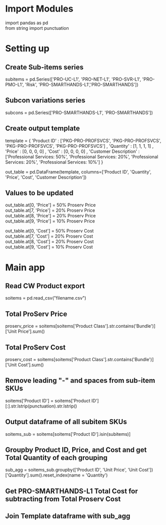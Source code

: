 # Import Modules  

import pandas as pd  
from string import punctuation  

# Setting up  

## Create Sub-items series    
subitems = pd.Series(['PRO-UC-L1', 'PRO-NET-L1', 'PRO-SVR-L1', 'PRO-PMO-L1', 'Risk', 'PRO-SMARTHANDS-L1','PRO-SMARTHANDS'])

## Subcon variations series  
subcons = pd.Series(['PRO-SMARTHANDS-L1', 'PRO-SMARTHANDS'])  

## Create output template  
template = {
'Product ID' : 
['PKG-PRO-PROFSVCS', 'PKG-PRO-PROFSVCS', 'PKG-PRO-PROFSVCS', 'PKG-PRO-PROFSVCS']
,
'Quantity' : 
[1, 1, 1, 1]
,
'Price' :
[0, 0, 0, 0]
,
'Cost' :
[0, 0, 0, 0]
,
'Customer Description' :
['Professional Services: 50%', 'Professional Services: 20%', 'Professional Services: 20%', 'Professional Services: 10%']
}

out_table = pd.DataFrame(template, columns=['Product ID', 'Quantity', 'Price', 'Cost', 'Customer Description'])

## Values to be updated  
out_table.at[0, 'Price'] = 50% Proserv Price  
out_table.at[7, 'Price'] = 20% Proserv Price  
out_table.at[8, 'Price'] = 20% Proserv Price  
out_table.at[9, 'Price'] = 10% Proserv Price  

out_table.at[0, 'Cost'] = 50% Proserv Cost  
out_table.at[7, 'Cost'] = 20% Proserv Cost  
out_table.at[8, 'Cost'] = 20% Proserv Cost  
out_table.at[9, 'Cost'] = 10% Proserv Cost  


# Main app  

## Read CW Product export  
soitems = pd.read_csv("filename.csv")  

## Total ProServ Price  
proserv_price = soitems[soitems['Product Class'].str.contains('Bundle')]['Unit Price'].sum()  

## Total ProServ Cost  
proserv_cost = soitems[soitems['Product Class'].str.contains('Bundle')]['Unit Cost'].sum()  

## Remove leading "-" and spaces from sub-item SKUs  
soitems['Product ID'] = soitems['Product ID'][:].str.lstrip(punctuation).str.lstrip()  

## Output dataframe of all subitem SKUs  
soitems_sub = soitems[soitems['Product ID'].isin(subitems)]  

## Groupby Product ID, Price, and Cost  and get Total Quantity of each grouping  
sub_agg = soitems_sub.groupby(['Product ID', 'Unit Price', 'Unit Cost'])['Quantity'].sum().reset_index(name = 'Quantity')  

## Get PRO-SMARTHANDS-L1 Total Cost for subtracting from Total Proserv Cost  


## Join Template dataframe with sub_agg  
